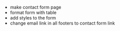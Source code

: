 - make contact form page 
- format form with table 
- add styles to the form 
- change email link in all footers to contact form link 